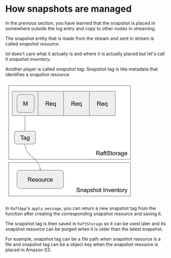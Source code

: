 # How snapshots are managed

In the previous section, you have learned that the snapshot is placed in somewhere outside the log entry and copy to other nodes in streaming.

The snapshot entity that is made from the stream and sent in stream is called *snapshot resource*.

lol does't care what it actually is and where it is actually placed but let's call it *snapshot inventory*.

Another player is called *snapshot tag*.
Snapshot tag is like metadata that identifies a snapshot resource.

![](images/snapshot-tag.png)

In `RaftApp`'s `apply_message`, you can return a new snapshot tag from the function after creating the corresponding snapshot resource and saving it.

The snapshot tag is then saved in `RaftStorage` so it can be used later and its snapshot resource can be purged when it is older than the latest snapshot.

For example, snapshot tag can be a file path when snapshot resource is a file and snapshot tag can be a object key when the snapshot resource is placed in Amazon S3.